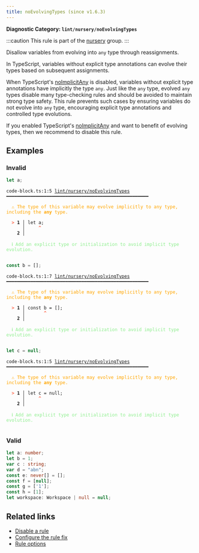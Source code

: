 ```yaml
---
title: noEvolvingTypes (since v1.6.3)
---
```


**Diagnostic Category: `lint/nursery/noEvolvingTypes`**

:::caution
This rule is part of the [nursery](/linter/rules/#nursery) group.
:::

Disallow variables from evolving into `any` type through reassignments.

In TypeScript, variables without explicit type annotations can evolve their types based on subsequent assignments.

When  TypeScript's [noImplicitAny](https://www.typescriptlang.org/tsconfig/#noImplicitAny) is disabled,
variables without explicit type annotations have implicitly the type `any`.
Just like the `any` type, evolved `any` types disable many type-checking rules and should be avoided to maintain strong type safety.
This rule prevents such cases by ensuring variables do not evolve into `any` type, encouraging explicit type annotations and controlled type evolutions.

If you enabled TypeScript's [noImplicitAny](https://www.typescriptlang.org/tsconfig/#noImplicitAny) and want to benefit of evolving types,
then we recommend to disable this rule.

## Examples

### Invalid

```ts
let a;
```

<pre class="language-text"><code class="language-text">code-block.ts:1:5 <a href="https://biomejs.dev/linter/rules/no-evolving-any">lint/nursery/noEvolvingTypes</a> ━━━━━━━━━━━━━━━━━━━━━━━━━━━━━━━━━━━━━━━━━━━━━━━━━━━━━

<strong><span style="color: Orange;">  </span></strong><strong><span style="color: Orange;">⚠</span></strong> <span style="color: Orange;">The type of this variable may evolve implicitly to any type, including the </span><span style="color: Orange;"><strong>any</strong></span><span style="color: Orange;"> type.</span>
  
<strong><span style="color: Tomato;">  </span></strong><strong><span style="color: Tomato;">&gt;</span></strong> <strong>1 │ </strong>let a;
   <strong>   │ </strong>    <strong><span style="color: Tomato;">^</span></strong>
    <strong>2 │ </strong>
  
<strong><span style="color: lightgreen;">  </span></strong><strong><span style="color: lightgreen;">ℹ</span></strong> <span style="color: lightgreen;">Add an explicit type or initialization to avoid implicit type evolution.</span>
  
</code></pre>

```ts
const b = [];
```

<pre class="language-text"><code class="language-text">code-block.ts:1:7 <a href="https://biomejs.dev/linter/rules/no-evolving-any">lint/nursery/noEvolvingTypes</a> ━━━━━━━━━━━━━━━━━━━━━━━━━━━━━━━━━━━━━━━━━━━━━━━━━━━━━

<strong><span style="color: Orange;">  </span></strong><strong><span style="color: Orange;">⚠</span></strong> <span style="color: Orange;">The type of this variable may evolve implicitly to any type, including the </span><span style="color: Orange;"><strong>any</strong></span><span style="color: Orange;"> type.</span>
  
<strong><span style="color: Tomato;">  </span></strong><strong><span style="color: Tomato;">&gt;</span></strong> <strong>1 │ </strong>const b = [];
   <strong>   │ </strong>      <strong><span style="color: Tomato;">^</span></strong>
    <strong>2 │ </strong>
  
<strong><span style="color: lightgreen;">  </span></strong><strong><span style="color: lightgreen;">ℹ</span></strong> <span style="color: lightgreen;">Add an explicit type or initialization to avoid implicit type evolution.</span>
  
</code></pre>

```ts
let c = null;
```

<pre class="language-text"><code class="language-text">code-block.ts:1:5 <a href="https://biomejs.dev/linter/rules/no-evolving-any">lint/nursery/noEvolvingTypes</a> ━━━━━━━━━━━━━━━━━━━━━━━━━━━━━━━━━━━━━━━━━━━━━━━━━━━━━

<strong><span style="color: Orange;">  </span></strong><strong><span style="color: Orange;">⚠</span></strong> <span style="color: Orange;">The type of this variable may evolve implicitly to any type, including the </span><span style="color: Orange;"><strong>any</strong></span><span style="color: Orange;"> type.</span>
  
<strong><span style="color: Tomato;">  </span></strong><strong><span style="color: Tomato;">&gt;</span></strong> <strong>1 │ </strong>let c = null;
   <strong>   │ </strong>    <strong><span style="color: Tomato;">^</span></strong>
    <strong>2 │ </strong>
  
<strong><span style="color: lightgreen;">  </span></strong><strong><span style="color: lightgreen;">ℹ</span></strong> <span style="color: lightgreen;">Add an explicit type or initialization to avoid implicit type evolution.</span>
  
</code></pre>

### Valid

```ts
let a: number;
let b = 1;
var c : string;
var d = "abn";
const e: never[] = [];
const f = [null];
const g = ['1'];
const h = [1];
let workspace: Workspace | null = null;
```

## Related links

- [Disable a rule](/linter/#disable-a-lint-rule)
- [Configure the rule fix](/linter#configure-the-rule-fix)
- [Rule options](/linter/#rule-options)
